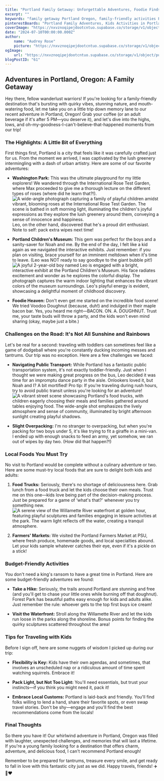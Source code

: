 ```yaml
---
title: "Portland Family Getaway: Unforgettable Adventures, Foodie Finds, and Tips for Traveling with Toddlers"
excerpt: ""
keywords: "family getaway Portland Oregon, family-friendly activities Portland, things to do with kids in Portland, Portland adventures for families, best parks in Portland for children, Portland Children's Museum reviews, Washington Park Portland attractions, food trucks in Portland for families, must-try foods in Portland, budget-friendly activities Portland, hiking with kids in Portland, Portland Farmers Market tips, traveling with toddlers in Portland, flexible travel tips for families, local cuisine in Portland, family travel tips Portland, Portland family travel guide, fun things to do in Portland with kids, Portland kid-friendly restaurants, Portland travel recommendations for families"
pinterestBoards: "Portland Family Adventures, Kids Activities in Portland, Family Travel Tips, Exploring Oregon with Kids"
coverImage: "https://nxvznoqipejdootcntuo.supabase.co/storage/v1/object/public/travel-blog-images/image_61_0.png"
date: "2024-07-10T00:00:00.000Z"
author:
    name: "Audrey Rose"
    picture: "https://nxvznoqipejdootcntuo.supabase.co/storage/v1/object/public/character-reference/audrey_avatar_square.png?t=2024-12-21T13%3A26%3A30.307Z"
ogImage:
    url: "https://nxvznoqipejdootcntuo.supabase.co/storage/v1/object/public/travel-blog-images/image_61_0.png"
blogPostID: "61"
---
```

    

## Adventures in Portland, Oregon: A Family Getaway

Hey there, fellow wanderlust warriors! If you're looking for a family-friendly destination that's bursting with quirky vibes, stunning nature, and mouth-watering food, let me take you on a little trip down memory lane to our recent adventure in Portland, Oregon! Grab your coffee (or an adult beverage if it's after 5 PM—you deserve it), and let's dive into the highs, lows, and oh-my-goodness-I-can't-believe-that-happened moments from our trip!

### The Highlights: A Little Bit of Everything

First things first, Portland is a city that feels like it was carefully crafted just for us. From the moment we arrived, I was captivated by the lush greenery intermingling with a dash of urban artistry. Here are some of our favorite adventures:

- **Washington Park:** This was the ultimate playground for my little explorers! We wandered through the International Rose Test Garden, where Max proceeded to give me a thorough lecture on the different types of roses (where did he learn that?!). ![A wide-angle photograph capturing a family of playful children amidst vibrant, blooming roses at the International Rose Test Garden. The scene is bathed in soft morning light, illuminating the children's joyful expressions as they explore the lush greenery around them, conveying a sense of innocence and happiness.](https://nxvznoqipejdootcntuo.supabase.co/storage/v1/object/public/travel-blog-images/image_61_0.png) Leo, on the other hand, discovered that he's a proud dirt enthusiast. Note to self: pack extra wipes next time!

- **Portland Children's Museum:** This gem was perfect for the boys and a sanity-saver for Noah and me. By the end of the day, I felt like a kid again as we navigated the interactive exhibits. Just remember: if you plan on visiting, brace yourself for an imminent meltdown when it's time to leave. (Leo was NOT ready to say goodbye to the giant bubble pit!) ![A joyful 2-year-old boy named Leo is engaged with a bright, interactive exhibit at the Portland Children's Museum. His face radiates excitement and wonder as he explores the colorful display. The photograph captures the warm indoor lighting that enhances the vibrant colors of the museum surroundings. Leo's playful energy is evident, showcasing a delightful moment of childhood discovery.](https://nxvznoqipejdootcntuo.supabase.co/storage/v1/object/public/travel-blog-images/image_61_1.png)

- **Foodie Heaven:** Don't even get me started on the incredible food scene! We tried Voodoo Doughnut (because, duh!) and indulged in their maple bacon bar. Yes, you heard me right—BACON. ON. A. DOUGHNUT. Trust me, your taste buds will throw a party, and the kids won't even mind sharing (okay, maybe just a bite.)

### Challenges on the Road: It's Not All Sunshine and Rainbows

Let's be real for a second: traveling with toddlers can sometimes feel like a game of dodgeball where you're constantly ducking incoming messes and tantrums. Our trip was no exception. Here are a few challenges we faced:

- **Navigating Public Transport:** While Portland has a fantastic public transportation system, it's not exactly toddler-friendly. Just when I thought we were making great progress on the bus, Leo decided it was time for an impromptu dance party in the aisle. Onlookers loved it, but Noah and I? A bit mortified! Pro tip: If you're traveling during rush hours, try to avoid public transit unless you're looking for an adventure! ![A vibrant street scene showcasing Portland's food trucks, with children eagerly choosing their meals and families gathered around tables enjoying food. The wide-angle shot emphasizes the lively atmosphere and sense of community, illuminated by bright afternoon sunlight creating playful shadows.](https://nxvznoqipejdootcntuo.supabase.co/storage/v1/object/public/travel-blog-images/image_61_2.png)

- **Slight Overpacking:** I'm no stranger to overpacking, but when you're packing for two boys under 5, it's like trying to fit a giraffe in a mini-van. I ended up with enough snacks to feed an army, yet somehow, we ran out of wipes by day two. (How did that happen?!)

### Local Foods You Must Try

No visit to Portland would be complete without a culinary adventure or two. Here are some must-try local foods that are sure to delight both kids and adults:

1. **Food Trucks:** Seriously, there's no shortage of deliciousness here. Grab lunch from a food truck and let the kids choose their own meals. Trust me on this one—kids love being part of the decision-making process. Just be prepared for a game of ‘what's that?' whenever you try something new. ![A serene view of the Willamette River waterfront at golden hour, featuring playful sculptures and families engaging in leisure activities at the park. The warm light reflects off the water, creating a tranquil atmosphere.](https://nxvznoqipejdootcntuo.supabase.co/storage/v1/object/public/travel-blog-images/image_61_3.png)

2. **Farmers' Markets:** We visited the Portland Farmers Market at PSU, where fresh produce, homemade goods, and local specialties abound. Let your kids sample whatever catches their eye, even if it's a pickle on a stick!

### Budget-Friendly Activities

You don't need a king's ransom to have a great time in Portland. Here are some budget-friendly adventures we found:

- **Take a Hike:** Seriously, the trails around Portland are stunning and free (and you'll get to chase your little ones while burning off that doughnut). Forest Park has beautiful paths easy enough for kids and adults alike. Just remember the rule: whoever gets to the top first buys ice cream!

- **Visit the Waterfront:** Stroll along the Willamette River and let the kids run loose in the parks along the shoreline. Bonus points for finding the quirky sculptures scattered throughout the area!

### Tips for Traveling with Kids

Before I sign off, here are some nuggets of wisdom I picked up during our trip:

- **Flexibility is Key:** Kids have their own agendas, and sometimes, that involves an unscheduled nap or a ridiculous amount of time spent watching squirrels. Embrace it!

- **Pack Light, but Not Too Light:** You'll need essentials, but trust your instincts—if you think you might need it, pack it!

- **Embrace Local Customs:** Portland is laid-back and friendly. You'll find folks willing to lend a hand, share their favorite spots, or even swap travel stories. Don't be shy—engage and you'll find the best recommendations come from the locals!

### Final Thoughts

So there you have it! Our whirlwind adventure in Portland, Oregon was filled with laughter, unexpected challenges, and memories that will last a lifetime. If you're a young family looking for a destination that offers charm, adventure, and delicious food, I can't recommend Portland enough! 

Remember to be prepared for tantrums, treasure every smile, and get ready to fall in love with this fantastic city just as we did. Happy travels, friends! ✈️🌲❤️